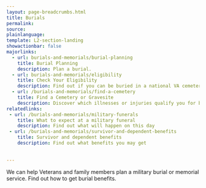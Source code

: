 ```yaml
---
layout: page-breadcrumbs.html
title: Burials
permalink:
source:
plainlanguage:
template: L2-section-landing
showactionbar: false
majorlinks:
  - url: burials-and-memorials/burial-planning
    title: Burial Planning
    description: Plan a burial.
  - url: burials-and-memorials/eligibility
    title: Check Your Eligibility
    description: Find out if you can be buried in a national VA cemetery
  - url: /burials-and-memorials/find-a-cemetery
    title: Find a Cemetery or Gravesite 
    description: Discover which illnesses or injuries qualify you for benefits.
relatedlinks:
 - url: /burials-and-memorials/military-funerals
    title: What to expect at a military funeral
    description: Find out what will happen on this day 
 - url: /burials-and-memorials/survivor-and-dependent-benefits
    title: Survivor and dependent benefits
    description: Find out what benefits you may get
    
    
---
```


We can help Veterans and family members plan a military burial or memorial service. Find out how to get burial benefits. 


